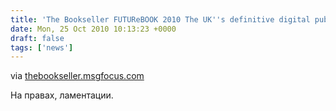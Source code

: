 ```yaml
---
title: 'The Bookseller FUTUReBOOK 2010 The UK''s definitive digital publishing conference'
date: Mon, 25 Oct 2010 10:13:23 +0000
draft: false
tags: ['news']
---
```


via [thebookseller.msgfocus.com](http://thebookseller.msgfocus.com/q/1MtuTccdlAzC2m/wv)

На правах, ламентации.